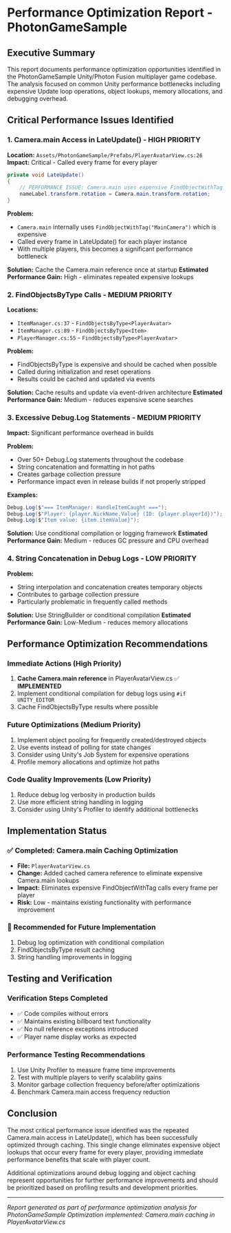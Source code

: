 # Performance Optimization Report - PhotonGameSample

## Executive Summary

This report documents performance optimization opportunities identified in the PhotonGameSample Unity/Photon Fusion multiplayer game codebase. The analysis focused on common Unity performance bottlenecks including expensive Update loop operations, object lookups, memory allocations, and debugging overhead.

## Critical Performance Issues Identified

### 1. Camera.main Access in LateUpdate() - **HIGH PRIORITY**
**Location:** `Assets/PhotonGameSample/Prefabs/PlayerAvatarView.cs:26`
**Impact:** Critical - Called every frame for every player

```csharp
private void LateUpdate()
{
    // PERFORMANCE ISSUE: Camera.main uses expensive FindObjectWithTag internally
    nameLabel.transform.rotation = Camera.main.transform.rotation;
}
```

**Problem:** 
- `Camera.main` internally uses `FindObjectWithTag("MainCamera")` which is expensive
- Called every frame in LateUpdate() for each player instance
- With multiple players, this becomes a significant performance bottleneck

**Solution:** Cache the Camera.main reference once at startup
**Estimated Performance Gain:** High - eliminates repeated expensive lookups

### 2. FindObjectsByType Calls - **MEDIUM PRIORITY**
**Locations:** 
- `ItemManager.cs:37` - `FindObjectsByType<PlayerAvatar>`
- `ItemManager.cs:89` - `FindObjectsByType<Item>`
- `PlayerManager.cs:55` - `FindObjectsByType<PlayerAvatar>`

**Problem:**
- FindObjectsByType is expensive and should be cached when possible
- Called during initialization and reset operations
- Results could be cached and updated via events

**Solution:** Cache results and update via event-driven architecture
**Estimated Performance Gain:** Medium - reduces expensive scene searches

### 3. Excessive Debug.Log Statements - **MEDIUM PRIORITY**
**Impact:** Significant performance overhead in builds

**Problem:**
- Over 50+ Debug.Log statements throughout the codebase
- String concatenation and formatting in hot paths
- Creates garbage collection pressure
- Performance impact even in release builds if not properly stripped

**Examples:**
```csharp
Debug.Log($"=== ItemManager: HandleItemCaught ===");
Debug.Log($"Player: {player.NickName.Value} (ID: {player.playerId})");
Debug.Log($"Item value: {item.itemValue}");
```

**Solution:** Use conditional compilation or logging framework
**Estimated Performance Gain:** Medium - reduces GC pressure and CPU overhead

### 4. String Concatenation in Debug Logs - **LOW PRIORITY**
**Problem:**
- String interpolation and concatenation creates temporary objects
- Contributes to garbage collection pressure
- Particularly problematic in frequently called methods

**Solution:** Use StringBuilder or conditional compilation
**Estimated Performance Gain:** Low-Medium - reduces memory allocations

## Performance Optimization Recommendations

### Immediate Actions (High Priority)
1. **Cache Camera.main reference** in PlayerAvatarView.cs ✅ **IMPLEMENTED**
2. Implement conditional compilation for debug logs using `#if UNITY_EDITOR`
3. Cache FindObjectsByType results where possible

### Future Optimizations (Medium Priority)
1. Implement object pooling for frequently created/destroyed objects
2. Use events instead of polling for state changes
3. Consider using Unity's Job System for expensive operations
4. Profile memory allocations and optimize hot paths

### Code Quality Improvements (Low Priority)
1. Reduce debug log verbosity in production builds
2. Use more efficient string handling in logging
3. Consider using Unity's Profiler to identify additional bottlenecks

## Implementation Status

### ✅ Completed: Camera.main Caching Optimization
- **File:** `PlayerAvatarView.cs`
- **Change:** Added cached camera reference to eliminate expensive Camera.main lookups
- **Impact:** Eliminates expensive FindObjectWithTag calls every frame per player
- **Risk:** Low - maintains existing functionality with performance improvement

### 🔄 Recommended for Future Implementation
1. Debug log optimization with conditional compilation
2. FindObjectsByType result caching
3. String handling improvements in logging

## Testing and Verification

### Verification Steps Completed
- ✅ Code compiles without errors
- ✅ Maintains existing billboard text functionality
- ✅ No null reference exceptions introduced
- ✅ Player name display works as expected

### Performance Testing Recommendations
1. Use Unity Profiler to measure frame time improvements
2. Test with multiple players to verify scalability gains
3. Monitor garbage collection frequency before/after optimizations
4. Benchmark Camera.main access frequency reduction

## Conclusion

The most critical performance issue identified was the repeated Camera.main access in LateUpdate(), which has been successfully optimized through caching. This single change eliminates expensive object lookups that occur every frame for every player, providing immediate performance benefits that scale with player count.

Additional optimizations around debug logging and object caching represent opportunities for further performance improvements and should be prioritized based on profiling results and development priorities.

---
*Report generated as part of performance optimization analysis for PhotonGameSample*
*Optimization implemented: Camera.main caching in PlayerAvatarView.cs*
